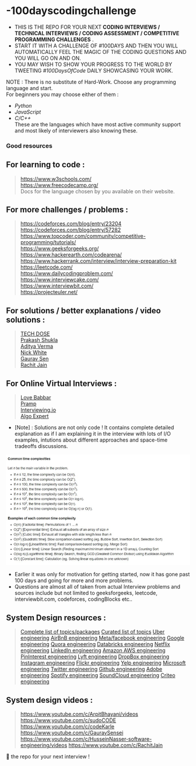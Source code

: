 # -100dayscodingchallenge

* THIS IS THE REPO FOR YOUR NEXT **CODING INTERVIEWS / TECHNICAL INTERVIEWS / CODING ASSESSMENT / COMPETITIVE PROGRAMMING CHALLENGES** .   
* START IT WITH A CHALLENGE OF #100DAYS AND THEN YOU WILL AUTOMATICALLY FEEL THE MAGIC OF THE CODING QUESTIONS AND YOU WILL GO ON AND ON.   
* YOU MAY WISH TO SHOW YOUR PROGRESS TO THE WORLD BY TWEETING _#100DaysOfCode_ DAILY SHOWCASING YOUR WORK.

NOTE : There is no substitute of Hard-Work. Choose any programming language and start.   
For beginners you may choose either of them : 
* _Python_
* _JavaScript_ 
* _C/C++_   
These are the languages which have most active community support and most likely of interviewers also knowing these.

### Good resources    

## For learning to code : 

> https://www.w3schools.com/  
> https://www.freecodecamp.org/   
> Docs for the language chosen by you available on their website.   

## For more challenges / problems : 

> https://codeforces.com/blog/entry/23204  
> https://codeforces.com/blog/entry/57282   
> https://www.topcoder.com/community/competitive-programming/tutorials/     
> https://www.geeksforgeeks.org/    
> https://www.hackerearth.com/codearena/   
> https://www.hackerrank.com/interview/interview-preparation-kit    
> https://leetcode.com/    
> https://www.dailycodingproblem.com/    
> https://www.interviewcake.com/    
> https://www.interviewbit.com/     
> https://projecteuler.net/    

## For solutions / better explanations / video solutions : 

> [TECH DOSE](https://www.youtube.com/channel/UCnxhETjJtTPs37hOZ7vQ88g)    
> [Prakash Shukla](https://www.youtube.com/channel/UCFWyB8U_DiaHf_TbG6sWLfQ)   
> [Aditya Verma](https://www.youtube.com/channel/UC5WO7o71wvxMxEtLRkPhiQQ)    
> [Nick White](https://www.youtube.com/channel/UC1fLEeYICmo3O9cUsqIi7HA)    
> [Gaurav Sen](https://www.youtube.com/channel/UCRPMAqdtSgd0Ipeef7iFsKw)    
> [Rachit Jain](https://www.youtube.com/channel/UC9fDC_eBh9e_bogw87DbGKQ)   

## For Online Virtual Interviews : 

> [Love Babbar](https://www.youtube.com/channel/UCQHLxxBFrbfdrk1jF0moTpw)   
> [Pramp](https://www.youtube.com/channel/UCe4-BhJ5DYy3TY3_ctZMdRg)    
> [Interviewing.io](https://www.youtube.com/channel/UCNc-Wa_ZNBAGzFkYbAHw9eg)    
> [Algo Expert](https://www.youtube.com/channel/UCaO6VoaYJv4kS-TQO_M-N_g)     


* [Note] : Solutions are not only code ! It contains complete detailed explanation as if I am explaining it in the interview with lots of I/O examples, intutions about different approaches and space-time tradeoffs discussions.      

![Image of Yaktocat](cc.JPG)

* Earlier it was only for motivation for getting started, now it has gone past 100 days and going for more and more problems.     
* Questions are almost all of taken from actual Interview problems and sources include but not limited to geeksforgeeks, leetcode, interviewbit.com, codeforces, codingBlocks etc..

## System Design resources :

> [Complete list of topics/packages](https://github.com/donnemartin/system-design-primer)
> [Curated list of topics](https://github.com/shashank88/system_design)
> [Uber engineering](https://eng.uber.com/)
> [AirBnB engineering](https://medium.com/airbnb-engineering)
> [Meta/facebook engineering](https://engineering.fb.com/)
> [Google engineering](https://developers.googleblog.com/)
> [Quora engineering](https://quoraengineering.quora.com/)
> [Databricks engineering](https://databricks.com/blog/category/engineering)
> [Netflix engineering](https://netflixtechblog.medium.com/)
> [LinkedIn engineering](https://engineering.linkedin.com/)
> [Amazon AWS engineering](https://aws.amazon.com/blogs/architecture/)
> [PinInterest engineering](https://medium.com/@Pinterest_Engineering)
> [Lyft engineering](https://eng.lyft.com/)
> [DropBox engineering](https://dropbox.tech/)
> [Instagram engineering](https://instagram-engineering.com/)
> [Flickr engineering](https://code.flickr.net/)
> [Yelp engineering](https://engineeringblog.yelp.com/)
> [Microsoft engineering](https://devblogs.microsoft.com/engineering-at-microsoft/category/engineering-at-microsoft/)
> [Twitter engineering](https://blog.twitter.com/engineering/en_us)
> [Github engineering](https://github.blog/category/engineering/)
> [Adobe engineering](https://medium.com/adobetech)
> [Spotify engineering](https://engineering.atspotify.com/)
> [SoundCloud engineering](https://developers.soundcloud.com/blog/)
> [Criteo engineering](https://medium.com/criteo-labs)


## System design videos : 

> https://www.youtube.com/c/ArpitBhayani/videos
> https://www.youtube.com/c/sudoCODE
> https://www.youtube.com/c/codeKarle
> https://www.youtube.com/c/GauravSensei
> https://www.youtube.com/c/HusseinNasser-software-engineering/videos
> https://www.youtube.com/c/RachitJain

🌟 the repo for your next interview !  
